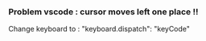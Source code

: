 ### Problem vscode : cursor moves left one place !!


  Change keyboard to : "keyboard.dispatch": "keyCode"
